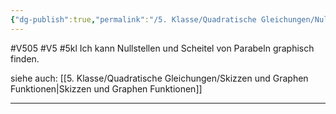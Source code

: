 ```yaml
---
{"dg-publish":true,"permalink":"/5. Klasse/Quadratische Gleichungen/Nullstellen und Scheitel von Parabeln graphisch/"}
---
```


#V505 #V5 #5kl
Ich kann Nullstellen und Scheitel von Parabeln graphisch finden.

siehe auch:
[[5. Klasse/Quadratische Gleichungen/Skizzen und Graphen Funktionen\|Skizzen und Graphen Funktionen]]
___
